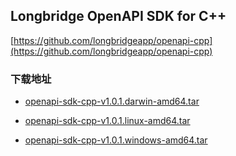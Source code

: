 ## Longbridge OpenAPI SDK for C++

[https://github.com/longbridgeapp/openapi-cpp](https://github.com/longbridgeapp/openapi-cpp)

### 下载地址
- [openapi-sdk-cpp-v1.0.1.darwin-amd64.tar](https://assets.lbkrs.com/downloads/openapi-sdk/openapi-sdk-cpp-v1.0.1.darwin-amd64.tar.gz)

- [openapi-sdk-cpp-v1.0.1.linux-amd64.tar](https://assets.lbkrs.com/downloads/openapi-sdk/openapi-sdk-cpp-v1.0.1.linux-amd64.tar.gz)

- [openapi-sdk-cpp-v1.0.1.windows-amd64.tar](https://assets.lbkrs.com/downloads/openapi-sdk/openapi-sdk-cpp-v1.0.1.windows-amd64.tar.gz)
